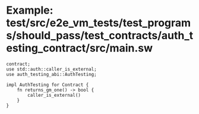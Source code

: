 # Example: test/src/e2e_vm_tests/test_programs/should_pass/test_contracts/auth_testing_contract/src/main.sw

```sway
contract;
use std::auth::caller_is_external;
use auth_testing_abi::AuthTesting;

impl AuthTesting for Contract {
    fn returns_gm_one() -> bool {
        caller_is_external()
    }
}

```
